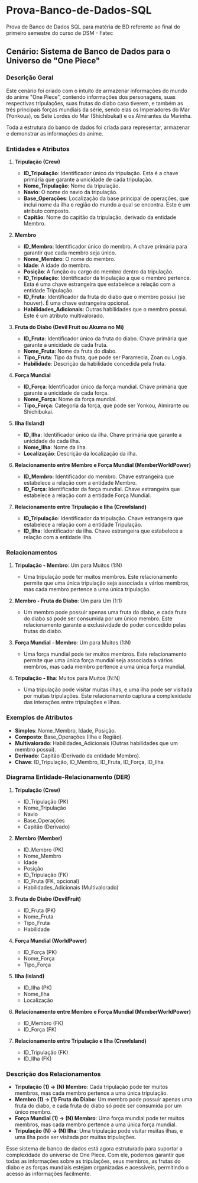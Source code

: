 # Prova-Banco-de-Dados-SQL
Prova de Banco de Dados SQL para matéria de BD referente ao final do primeiro semestre do curso de DSM - Fatec

## Cenário: Sistema de Banco de Dados para o Universo de "One Piece"

### Descrição Geral

Este cenário foi criado com o intuito de armazenar informações do mundo do anime "One Piece", contendo informações dos personagens, suas respectivas tripulações, suas frutas do diabo caso tiverem, e também as três principais forças mundiais da série, sendo elas os Imperadores do Mar (Yonkous), os Sete Lordes do Mar (Shichibukai) e os Almirantes da Marinha.

Toda a estrutura do banco de dados foi criada para representar, armazenar e demonstrar as informações do anime.

### Entidades e Atributos

1. **Tripulação (Crew)**
   - **ID_Tripulação**: Identificador único da tripulação. Esta é a chave primária que garante a unicidade de cada tripulação.
   - **Nome_Tripulação**: Nome da tripulação.
   - **Navio**: O nome do navio da tripulação.
   - **Base_Operações**: Localização da base principal de operações, que inclui nome da ilha e região do mundo a qual se encontra. Este é um atributo composto.
   - **Capitão**: Nome do capitão da tripulação, derivado da entidade Membro.

2. **Membro**
   - **ID_Membro**: Identificador único do membro. A chave primária para garantir que cada membro seja único.
   - **Nome_Membro**: O nome do membro.
   - **Idade**: A idade do membro.
   - **Posição**: A função ou cargo do membro dentro da tripulação.
   - **ID_Tripulação**: Identificador da tripulação a que o membro pertence. Esta é uma chave estrangeira que estabelece a relação com a entidade Tripulação.
   - **ID_Fruta**: Identificador da fruta do diabo que o membro possui (se houver). É uma chave estrangeira opcional.
   - **Habilidades_Adicionais**: Outras habilidades que o membro possui. Este é um atributo multivalorado.

3. **Fruta do Diabo (Devil Fruit ou Akuma no Mi)**
   - **ID_Fruta**: Identificador único da fruta do diabo. Chave primária que garante a unicidade de cada fruta.
   - **Nome_Fruta**: Nome da fruta do diabo.
   - **Tipo_Fruta**: Tipo da fruta, que pode ser Paramecia, Zoan ou Logia.
   - **Habilidade**: Descrição da habilidade concedida pela fruta.

4. **Força Mundial**
   - **ID_Força**: Identificador único da força mundial. Chave primária que garante a unicidade de cada força.
   - **Nome_Força**: Nome da força mundial.
   - **Tipo_Força**: Categoria da força, que pode ser Yonkou, Almirante ou Shichibukai.

5. **Ilha (Island)**
   - **ID_Ilha**: Identificador único da ilha. Chave primária que garante a unicidade de cada ilha.
   - **Nome_Ilha**: Nome da ilha.
   - **Localização**: Descrição da localização da ilha.

6. **Relacionamento entre Membro e Força Mundial (MemberWorldPower)**
   - **ID_Membro**: Identificador do membro. Chave estrangeira que estabelece a relação com a entidade Membro.
   - **ID_Força**: Identificador da força mundial. Chave estrangeira que estabelece a relação com a entidade Força Mundial.

7. **Relacionamento entre Tripulação e Ilha (CrewIsland)**
   - **ID_Tripulação**: Identificador da tripulação. Chave estrangeira que estabelece a relação com a entidade Tripulação.
   - **ID_Ilha**: Identificador da ilha. Chave estrangeira que estabelece a relação com a entidade Ilha.

### Relacionamentos

1. **Tripulação - Membro**: Um para Muitos (1:N)
   - Uma tripulação pode ter muitos membros. Este relacionamento permite que uma única tripulação seja associada a vários membros, mas cada membro pertence a uma única tripulação.

2. **Membro - Fruta do Diabo**: Um para Um (1:1)
   - Um membro pode possuir apenas uma fruta do diabo, e cada fruta do diabo só pode ser consumida por um único membro. Este relacionamento garante a exclusividade do poder concedido pelas frutas do diabo.

3. **Força Mundial - Membro**: Um para Muitos (1:N)
   - Uma força mundial pode ter muitos membros. Este relacionamento permite que uma única força mundial seja associada a vários membros, mas cada membro pertence a uma única força mundial.

4. **Tripulação - Ilha**: Muitos para Muitos (N:N)
   - Uma tripulação pode visitar muitas ilhas, e uma ilha pode ser visitada por muitas tripulações. Este relacionamento captura a complexidade das interações entre tripulações e ilhas.

### Exemplos de Atributos

- **Simples**: Nome_Membro, Idade, Posição.
- **Composto**: Base_Operações (Ilha e Região).
- **Multivalorado**: Habilidades_Adicionais (Outras habilidades que um membro possui).
- **Derivado**: Capitão (Derivado da entidade Membro).
- **Chave**: ID_Tripulação, ID_Membro, ID_Fruta, ID_Força, ID_Ilha.

### Diagrama Entidade-Relacionamento (DER)

1. **Tripulação (Crew)**
   - ID_Tripulação (PK)
   - Nome_Tripulação
   - Navio
   - Base_Operações
   - Capitão (Derivado)

2. **Membro (Member)**
   - ID_Membro (PK)
   - Nome_Membro
   - Idade
   - Posição
   - ID_Tripulação (FK)
   - ID_Fruta (FK, opcional)
   - Habilidades_Adicionais (Multivalorado)

3. **Fruta do Diabo (DevilFruit)**
   - ID_Fruta (PK)
   - Nome_Fruta
   - Tipo_Fruta
   - Habilidade

4. **Força Mundial (WorldPower)**
   - ID_Força (PK)
   - Nome_Força
   - Tipo_Força

5. **Ilha (Island)**
   - ID_Ilha (PK)
   - Nome_Ilha
   - Localização

6. **Relacionamento entre Membro e Força Mundial (MemberWorldPower)**
   - ID_Membro (FK)
   - ID_Força (FK)

7. **Relacionamento entre Tripulação e Ilha (CrewIsland)**
   - ID_Tripulação (FK)
   - ID_Ilha (FK)

### Descrição dos Relacionamentos

- **Tripulação (1) -> (N) Membro**: Cada tripulação pode ter muitos membros, mas cada membro pertence a uma única tripulação.
- **Membro (1) -> (1) Fruta do Diabo**: Um membro pode possuir apenas uma fruta do diabo, e cada fruta do diabo só pode ser consumida por um único membro.
- **Força Mundial (1) -> (N) Membro**: Uma força mundial pode ter muitos membros, mas cada membro pertence a uma única força mundial.
- **Tripulação (N) -> (N) Ilha**: Uma tripulação pode visitar muitas ilhas, e uma ilha pode ser visitada por muitas tripulações.

Esse sistema de banco de dados está agora estruturado para suportar a complexidade do universo de One Piece. Com ele, podemos garantir que todas as informações sobre as tripulações, seus membros, as frutas do diabo e as forças mundiais estejam organizadas e acessíveis, permitindo o acesso às informações facilmente.
